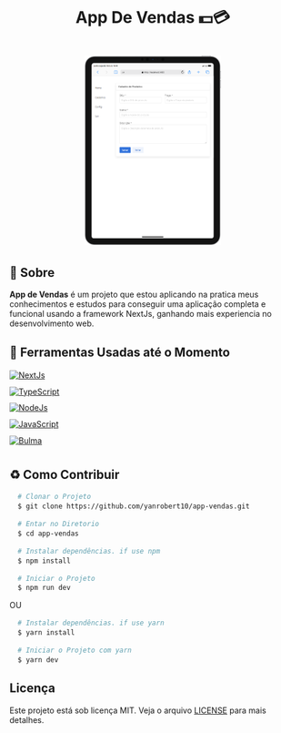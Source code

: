 <h1 align="center">
    <p>App De Vendas 💵💳</p>


</h1>

<h1 align="center">
    <img src="./app-vendas/src/image/preview.png"target="_blank" style="width: 15rem; height: auto;" alt="Influencer">
   
</h1>

## 📕 Sobre

**App de Vendas** é um projeto que estou aplicando na pratica meus conhecimentos e estudos para conseguir uma aplicação completa e funcional usando a framework NextJs, ganhando mais experiencia no desenvolvimento web.

## 🔨 Ferramentas Usadas até o Momento

<div style="display: inline-block;">
        <a href="https://nextjs.org/" target="_blank" style="display: block; margin-bottom: 10px;">
            <img
            src="https://img.shields.io/badge/Next-black?style=for-the-badge&logo=next.js&logoColor=white"
            alt="NextJs"
            height="28"
            align="center">
        </a>
        <a href="https://www.typescriptlang.org/" target="_blank" style="display: block; margin-bottom: 10px;">
            <img
            src="https://img.shields.io/badge/typescript-%23007ACC.svg?style=for-the-badge&logo=typescript&logoColor=white"
            alt="TypeScript"
            height="28"
            align="center">
        </a>
        <a href="https://nodejs.org/" target="_blank" style="display: block; margin-bottom: 10px;">
            <img
            src="https://img.shields.io/badge/node.js-%2343853D.svg?style=for-the-badge&logo=node-dot-js&logoColor=white"
            alt="NodeJs"
            height="28"
            align="center">
        </a>
        <a href="https://www.javascript.com/" target="_blank" style="display: block; margin-bottom: 10px;">
            <img
            src="https://img.shields.io/badge/javascript-%23323330.svg?style=for-the-badge&logo=javascript&logoColor=%23F7DF1E"
            alt="JavaScript"
            height="28"
            align="center">
        </a>
        <a href="https://bulma.io" target="_blank" style="display: block; margin-bottom: 10px;">
            <img
            src="https://bulma.io/assets/images/made-with-bulma.png"
            alt="Bulma"
            width="115"
            height="28"
            align="center">
        </a>
    </div>

## ♻️ Como Contribuir

```bash
  # Clonar o Projeto
  $ git clone https://github.com/yanrobert10/app-vendas.git

```

```bash
  # Entar no Diretorio
  $ cd app-vendas

```

```bash
  # Instalar dependências. if use npm
  $ npm install

```
```bash
  # Iniciar o Projeto
  $ npm run dev
```

<p>OU</p>

```bash
  # Instalar dependências. if use yarn
  $ yarn install
```

```bash
  # Iniciar o Projeto com yarn
  $ yarn dev
```

## Licença
 Este projeto está sob licença MIT. Veja o arquivo
[LICENSE](./LICENSE) para mais detalhes.